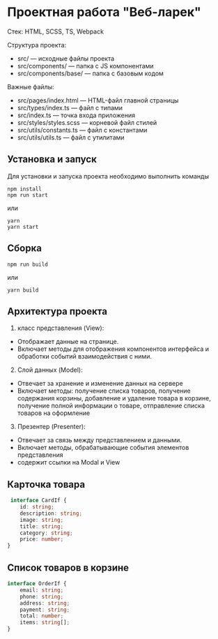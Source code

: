 # Проектная работа "Веб-ларек"

Стек: HTML, SCSS, TS, Webpack

Структура проекта:
- src/ — исходные файлы проекта
- src/components/ — папка с JS компонентами
- src/components/base/ — папка с базовым кодом

Важные файлы:
- src/pages/index.html — HTML-файл главной страницы
- src/types/index.ts — файл с типами
- src/index.ts — точка входа приложения
- src/styles/styles.scss — корневой файл стилей
- src/utils/constants.ts — файл с константами
- src/utils/utils.ts — файл с утилитами

## Установка и запуск
Для установки и запуска проекта необходимо выполнить команды

```
npm install
npm run start
```

или

```
yarn
yarn start
```
## Сборка

```
npm run build
```

или

```
yarn build
```

## Архитектура проекта 

1. класс представления (View):
- Отображает данные на странице.
- Включает методы для отображения компонентов интерфейса и обработки событий взаимодействия с ними.
2. Слой данных (Model):
- Отвечает за хранение и изменение данных на сервере
- Включает методы: получение списка товаров, получение содержания корзины, добавление и удаление товара в корзине, получение полной информации о товаре, отправление списка товаров на оформление 
3. Презентер (Presenter):
- Отвечает за связь между представлением и данными.
- Включает методы, обрабатывающие события элементов представления
- содержит ссылки на Modal и View
  
## Карточка товара
```ts
 interface CardIf {
	id: string;
	description: string;
	image: string;
	title: string;
	category: string;
	price: number;
}
```
## Список товаров в корзине
```ts
interface OrderIf {
	email: string;
	phone: string;
	address: string;
	payment: string;
	total: number;
	items: string[];
}
```

